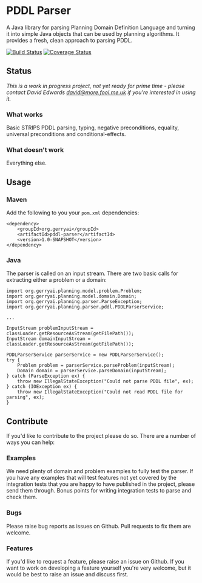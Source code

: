 # PDDL Parser

A Java library for parsing Planning Domain Definition Language and turning it into simple Java objects that can be used
by planning algorithms. It provides a fresh, clean approach to parsing PDDL.

[![Build Status](https://travis-ci.org/gerryai/pddl-parser.svg?branch=master)](https://travis-ci.org/gerryai/pddl-parser) [![Coverage Status](https://coveralls.io/repos/gerryai/pddl-parser/badge.png?branch=master)](https://coveralls.io/r/gerryai/pddl-parser?branch=master)

## Status
*This is a work in progress project, not yet ready for prime time - please contact David Edwards
<david@more.fool.me.uk> if you're interested in using it.*

### What works

Basic STRIPS PDDL parsing, typing, negative preconditions, equality, universal preconditions and conditional-effects.

### What doesn't work

Everything else.

## Usage

### Maven

Add the following to you your `pom.xml` dependencies:

    <dependency>
        <groupId>org.gerryai</groupId>
        <artifactId>pddl-parser</artifactId>
        <version>1.0-SNAPSHOT</version>
    </dependency>

### Java

The parser is called on an input stream. There are two basic calls for extracting either a problem or a domain:

    import org.gerryai.planning.model.problem.Problem;
    import org.gerryai.planning.model.domain.Domain;
    import org.gerryai.planning.parser.ParseException;
    import org.gerryai.planning.parser.pddl.PDDLParserService;

    ...

    InputStream problemInputStream = classLoader.getResourceAsStream(getFilePath());
    InputStream domainInputStream = classLoader.getResourceAsStream(getFilePath());

    PDDLParserService parserService = new PDDLParserService();
    try {
        Problem problem = parserService.parseProblem(inputStream);
        Domain domain = parserService.parseDomain(inputStream);
    } catch (ParseException ex) {
        throw new IllegalStateException("Could not parse PDDL file", ex);
    } catch (IOException ex) {
        throw new IllegalStateException("Could not read PDDL file for parsing", ex);
    }

## Contribute

If you'd like to contribute to the project please do so. There are a number of ways you can help:

### Examples

We need plenty of domain and problem examples to fully test the parser. If you have any examples that will test features
not yet covered by the integration tests that you are happy to have published in the project, please send them through.
Bonus points for writing integration tests to parse and check them.

### Bugs

Please raise bug reports as issues on Github. Pull requests to fix them are welcome.

### Features

If you'd like to request a feature, please raise an issue on Github. If you want to work on developing a feature
yourself you're very welcome, but it would be best to raise an issue and discuss first.
